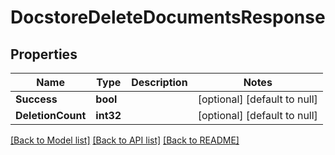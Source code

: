 # DocstoreDeleteDocumentsResponse

## Properties
Name | Type | Description | Notes
------------ | ------------- | ------------- | -------------
**Success** | **bool** |  | [optional] [default to null]
**DeletionCount** | **int32** |  | [optional] [default to null]

[[Back to Model list]](../../README.md#documentation-for-models) [[Back to API list]](../../README.md#documentation-for-api-endpoints) [[Back to README]](../../README.md)


